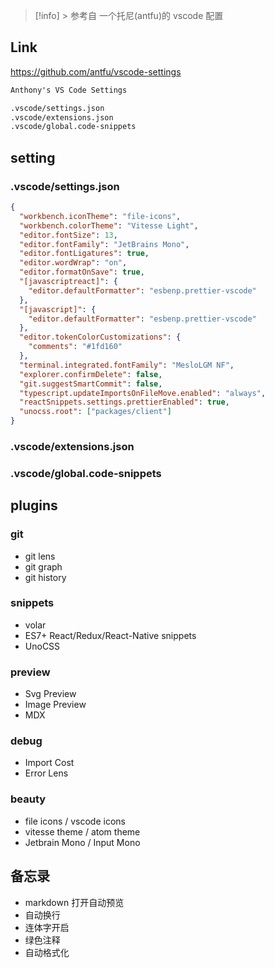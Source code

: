 > [!info] > 参考自 一个托尼(antfu)的 vscode 配置

## Link
https://github.com/antfu/vscode-settings

```md
Anthony's VS Code Settings

.vscode/settings.json
.vscode/extensions.json
.vscode/global.code-snippets
```


## setting

### .vscode/settings.json
```json
{
  "workbench.iconTheme": "file-icons",
  "workbench.colorTheme": "Vitesse Light",
  "editor.fontSize": 13,
  "editor.fontFamily": "JetBrains Mono",
  "editor.fontLigatures": true,
  "editor.wordWrap": "on",
  "editor.formatOnSave": true,
  "[javascriptreact]": {
    "editor.defaultFormatter": "esbenp.prettier-vscode"
  },
  "[javascript]": {
    "editor.defaultFormatter": "esbenp.prettier-vscode"
  },
  "editor.tokenColorCustomizations": {
    "comments": "#1fd160"
  },
  "terminal.integrated.fontFamily": "MesloLGM NF",
  "explorer.confirmDelete": false,
  "git.suggestSmartCommit": false,
  "typescript.updateImportsOnFileMove.enabled": "always",
  "reactSnippets.settings.prettierEnabled": true,
  "unocss.root": ["packages/client"]
}


```

### .vscode/extensions.json


### .vscode/global.code-snippets



## plugins

### git
- git lens
- git graph
- git history


### snippets
- volar 
- ES7+ React/Redux/React-Native snippets
- UnoCSS

### preview
- Svg Preview
- Image Preview
- MDX

### debug
- Import Cost
- Error Lens

### beauty

- file icons / vscode icons
- vitesse theme / atom theme
- Jetbrain Mono / Input Mono




## 备忘录
- markdown 打开自动预览
- 自动换行
- 连体字开启
- 绿色注释
- 自动格式化